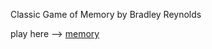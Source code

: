 Classic Game of Memory by Bradley Reynolds

play here --> [memory](https://memory-bsr.netlify.app/)
